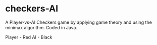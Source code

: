 # checkers-AI
A Player-vs-AI Checkers game by applying game theory and using the minimax algorithm. Coded in Java.

Player - Red
AI - Black
